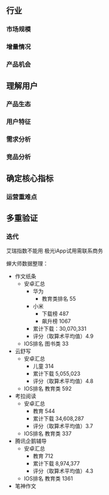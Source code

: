 ## 行业

### 市场规模

### 增量情况

### 产品机会

## 理解用户

### 产品生态

### 用户特征

### 需求分析

### 竞品分析

## 确定核心指标

### 运营重难点

## 多重验证

### 迭代

艾瑞指数不能用
极光iApp试用需联系商务

蝉大师数据整理：

- 作文纸条
	- 安卓汇总
		- 华为
			- 教育类排名 55
		- 小米
			- 下载榜 487
			- 飙升榜 1067
		- 累计下载：30,070,331
		- 评分（取算术平均值）4.9
	- IOS排名 图书类 33
- 云舒写
	- 安卓汇总
		- 儿童 314
		- 累计下载 5,055,023
		- 评分（取算术平均值）4.8
	- IOS排名 教育类 592
- 考拉阅读
	- 安卓汇总
		- 教育 544
		- 累计下载 34,608,287
		- 评分（取算术平均值）3.7
	- IOS排名 教育类 337
- 腾讯企鹅辅导
	- 安卓汇总
		- 教育 712
		- 累计下载 8,974,377
		- 评分（取算术平均值）4.3
	- IOS排名 教育类 1361
- 笔神作文